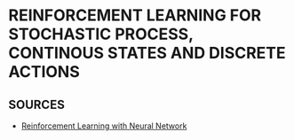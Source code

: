 # REINFORCEMENT LEARNING FOR STOCHASTIC PROCESS, CONTINOUS STATES AND DISCRETE ACTIONS


## SOURCES

- [Reinforcement Learning with Neural Network](https://www.baeldung.com/cs/reinforcement-learning-neural-network)